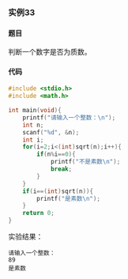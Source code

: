 ### 实例33

#### 题目

判断一个数字是否为质数。

#### 代码

```c
#include <stdio.h>
#include <math.h>

int main(void){
    printf("请输入一个整数：\n");
    int n;
    scanf("%d", &n);
    int i;
    for(i=2;i<(int)sqrt(n);i++){
        if(n%i==0){
            printf("不是素数\n");
            break;
        }
    }
    if(i==(int)sqrt(n)){
        printf("是素数\n");
    }
    return 0;
}
```

实验结果：

```
请输入一个整数：
89
是素数
```
